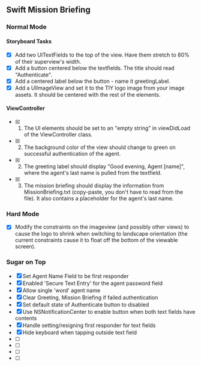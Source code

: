 ## Swift Mission Briefing

### Normal Mode
#### Storyboard Tasks
* [x] Add two UITextFields to the top of the view. Have them stretch to 80% of their superview's width.
* [x] Add a button centered below the textfields. The title should read "Authenticate".
* [x] Add a centered label below the button - name it greetingLabel.
* [x] Add a UIImageView and set it to the TIY logo image from your image assets. It should be centered with the rest of the elements.

#### ViewController

* [x] 1. The UI elements should be set to an "empty string" in viewDidLoad of the ViewController class.
* [x] 2. The background color of the view should change to green on successful authentication of the agent.![]()
* [x] 2. The greeting label should display "Good evening, Agent [name]", where the agent's last name is pulled from the textfield.
* [x] 3. The mission briefing should display the information from MissionBriefing.txt (copy-paste, you don't have to read from the file). It also contains a placeholder for the agent's last name.

### Hard Mode
* [x] Modify the constraints on the imageview (and possibly other views) to cause the logo to shrink when switching to landscape orientation (the current constraints cause it to float off the bottom of the viewable screen). 

### Sugar on Top
* [x] Set Agent Name Field to be first responder
* [x] Enabled 'Secure Text Entry' for the agent password field
* [x] Allow single 'word' agent name
* [x] Clear Greeting, Mission Briefing if failed authentication
* [x] Set default state of Authenticate button to disabled
* [x] Use NSNotificationCenter to enable button when both text fields have contents
* [x] Handle setting/resigning first responder for text fields
* [x] Hide keyboard when tapping outside text field
* [ ]
* [ ]
* [ ]
* [ ]
